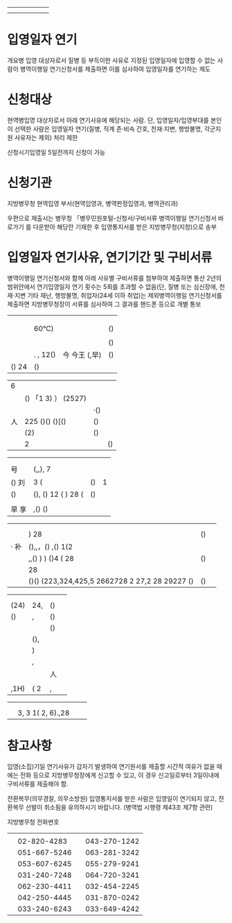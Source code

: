 <html><body><table><tr><td></td><td></td><td></td><td></td><td></td><td> </td></tr><tr><td colspan="6"></td></tr></table></body></html>  

# 입영일자 연기  

개요병 입영 대상자로서 질병 등 부득이한 사유로 지정된 입영일자에 입영할 수 없는 사람이 병역이행일 연기신청서를 제출하면 이를 심사하여 입영일자를 연기하는 제도  

# 신청대상  

현역병입영 대상자로서 아래 연기사유에 해당되는 사람. 단, 입영일자/입영부대를 본인이 선택한 사람은 입영일자 연기(질병, 직계 존·비속 간호, 천재·지변, 행방불명, 각군지원 사유자는 제외) 처리 제한  

신청시기입영일 5일전까지 신청이 가능  

# 신청기관  

지방병무청 현역입영 부서(현역입영과, 병역판정입영과, 병역관리과)  

우편으로 제출시는 병무청 「병무민원포털-신청서/구비서류 병역이행일 연기신청서 바로가기 를 다운받아 해당란 기재한 후 입영통지서를 받은 지방병무청(지청)으로 송부  

# 입영일자 연기사유, 연기기간 및 구비서류  

병역이행일 연기신청서와 함께 아래 사유별 구비서류를 첨부하여 제출하면 통산 2년의 범위안에서 연기입영일자 연기 횟수는 5회를 초과할 수 없음(단, 질병 또는 심신장애, 천재·지변 기타 재난, 행방불명, 취업자(24세 이하 취업)는 제외병역이행일 연기신청서를 제출하면 지방병무청장이 서류를 심사하여 그 결과를 핸드폰 등으로 개별 통보  

<html><body><table><tr><td rowspan="2"></td><td rowspan="2"></td><td colspan="2"></td></tr><tr><td></td><td></td></tr><tr><td></td><td></td><td></td><td></td></tr><tr><td></td><td>60℃)</td><td></td><td>()</td></tr><tr><td></td><td></td><td></td><td></td></tr><tr><td></td><td></td><td></td><td>()</td></tr><tr><td></td><td>. , 12()</td><td>今  今王 (,早)</td><td>()</td></tr><tr><td>() 24</td><td>()</td><td></td><td></td></tr></table></body></html>  

<html><body><table><tr><td rowspan="2"> 6 </td><td rowspan="2"></td><td colspan="2"></td></tr><tr><td></td><td></td></tr><tr><td></td><td>() 「1  3) ） (2527)</td><td></td><td></td></tr><tr><td rowspan="3">人</td><td></td><td>·()</td><td></td></tr><tr><td>225 ()() ()[()</td><td>()</td><td></td></tr><tr><td>(2)</td><td>()</td><td></td></tr><tr><td></td><td>2</td><td></td><td>()</td></tr></table></body></html>  

<html><body><table><tr><td rowspan="2"></td><td rowspan="2"></td><td colspan="2"></td></tr><tr><td></td><td></td></tr><tr><td>号</td><td>(,,), 7</td><td></td><td></td></tr><tr><td>() 刘</td><td>3 (</td><td>()</td><td>1</td></tr><tr><td>()</td><td>(), () 12 ( ) 28 (</td><td>()</td><td></td></tr><tr><td></td><td></td><td></td><td></td></tr><tr><td>旱  享</td><td>,() ()</td><td></td><td></td></tr></table></body></html>  

<html><body><table><tr><td rowspan="2"></td><td rowspan="2"></td><td colspan="2"></td></tr><tr><td></td><td></td></tr><tr><td></td><td>) 28</td><td>()</td><td></td></tr><tr><td>· 补</td><td>(),,，() ,() 1(2</td><td></td><td></td></tr><tr><td></td><td>,,() ) ) ()4 ( 28</td><td>()</td><td></td></tr><tr><td></td><td>28</td><td></td><td></td></tr><tr><td></td><td>()() (223,324,425,5 2662728 2 27,2 28 29227 ()</td><td>()</td><td></td></tr></table></body></html>  

<html><body><table><tr><td rowspan="2"></td><td rowspan="2"></td><td colspan="2"></td></tr><tr><td></td><td></td></tr><tr><td>(24)</td><td>24,</td><td>()</td><td></td></tr><tr><td>()</td><td>,</td><td>()</td><td></td></tr><tr><td rowspan="6"></td><td></td><td>()</td><td></td></tr><tr><td>(),</td><td></td><td></td></tr><tr><td>)</td><td></td><td></td></tr><tr><td>,</td><td></td><td></td></tr><tr><td></td><td>人</td><td></td></tr><tr><td></td><td></td><td></td></tr><tr><td>,1H)</td><td>( 2</td><td>,</td><td></td></tr></table></body></html>  

<html><body><table><tr><td rowspan="2"></td><td rowspan="2"></td><td colspan="2"></td></tr><tr><td></td><td></td></tr><tr><td></td><td>3, 3 1( 2, 6).,28</td><td></td><td></td></tr></table></body></html>  

# 참고사항  

입영(소집)기일 연기사유가 갑자기 발생하여 연기원서를 제출할 시간적 여유가 없을 때에는 전화 등으로 지방병무청장에게 신고할 수 있고, 이 경우 신고일로부터 3일이내에 구비서류를 제출해야 함.  

전환복무(의무경찰, 의무소방원) 입영통지서를 받은 사람은 입영일이 연기되지 않고, 전환복무 선발이 취소됨을 유의하시기 바랍니다. (병역법 시행령 제43조 제7항 관련)  

지방병무청 전화번호  


<html><body><table><tr><td></td><td></td><td></td><td></td></tr><tr><td></td><td>02-820-4283</td><td></td><td>043-270-1242</td></tr><tr><td></td><td>051-667-5246</td><td></td><td>063-281-3242</td></tr><tr><td></td><td>053-607-6245</td><td></td><td>055-279-9241</td></tr><tr><td></td><td>031-240-7248</td><td></td><td>064-720-3241</td></tr><tr><td></td><td>062-230-4411</td><td></td><td>032-454-2245</td></tr><tr><td></td><td>042-250-4445</td><td></td><td>031-870-0242</td></tr><tr><td></td><td>033-240-6243</td><td></td><td>033-649-4242</td></tr></table></body></html>  